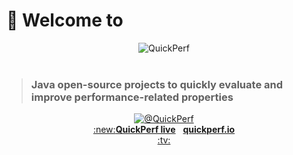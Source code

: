 # 👋 Welcome to

<div align="center">
<img src="https://pbs.twimg.com/profile_banners/926219963333038086/1518645789" alt="QuickPerf"/>
</div><br>

><h3>Java open-source projects to quickly evaluate and improve performance-related properties</h3>

<div align="center">
      <a href="https://twitter.com/quickperf">       
    <img alt="@QuickPerf" src="https://img.shields.io/twitter/url?label=Twitter&style=social&url=https%3A%2F%2Ftwitter.com%2Fquickperf">
  </a>
</div>
<div align="center">
 <a href="https://github.com/quick-perf/quickperf-live#quickperf-live">:new:<strong>QuickPerf live</strong></a>&nbsp;&nbsp;&nbsp;<strong><a href="https://quickperf.io"><strong>quickperf.io</strong></a></strong>
</div>
<div align="center">
  <a href="https://www.youtube.com/playlist?list=PLyRtZQwOxA6ekhEr2H2nNV42ZLD8OkPEx">:tv:</a>
</div>

